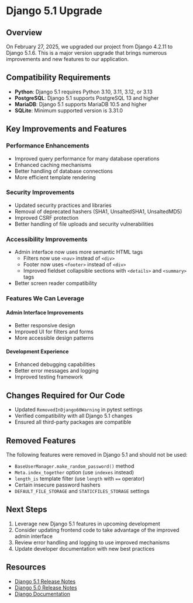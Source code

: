 # Django 5.1 Upgrade

## Overview

On February 27, 2025, we upgraded our project from Django 4.2.11 to Django 5.1.6. This is a major version upgrade that brings numerous improvements and new features to our application.

## Compatibility Requirements

- **Python**: Django 5.1 requires Python 3.10, 3.11, 3.12, or 3.13
- **PostgreSQL**: Django 5.1 supports PostgreSQL 13 and higher
- **MariaDB**: Django 5.1 supports MariaDB 10.5 and higher
- **SQLite**: Minimum supported version is 3.31.0

## Key Improvements and Features

### Performance Enhancements

- Improved query performance for many database operations
- Enhanced caching mechanisms
- Better handling of database connections
- More efficient template rendering

### Security Improvements

- Updated security practices and libraries
- Removal of deprecated hashers (SHA1, UnsaltedSHA1, UnsaltedMD5)
- Improved CSRF protection
- Better handling of file uploads and security vulnerabilities

### Accessibility Improvements

- Admin interface now uses more semantic HTML tags
  - Filters now use `<nav>` instead of `<div>`
  - Footer now uses `<footer>` instead of `<div>`
  - Improved fieldset collapsible sections with `<details>` and `<summary>` tags
- Better screen reader compatibility

### Features We Can Leverage

#### Admin Interface Improvements

- Better responsive design
- Improved UI for filters and forms
- More accessible design patterns

#### Development Experience

- Enhanced debugging capabilities
- Better error messages and logging
- Improved testing framework

## Changes Required for Our Code

- Updated `RemovedInDjango60Warning` in pytest settings
- Verified compatibility with all Django 5.1 changes
- Ensured all third-party packages are compatible

## Removed Features

The following features were removed in Django 5.1 and should not be used:

- `BaseUserManager.make_random_password()` method
- `Meta.index_together` option (use `indexes` instead)
- `length_is` template filter (use `length` with `==` operator)
- Certain insecure password hashers
- `DEFAULT_FILE_STORAGE` and `STATICFILES_STORAGE` settings

## Next Steps

1. Leverage new Django 5.1 features in upcoming development
2. Consider updating frontend code to take advantage of the improved admin interface
3. Review error handling and logging to use improved mechanisms
4. Update developer documentation with new best practices

## Resources

- [Django 5.1 Release Notes](https://docs.djangoproject.com/en/5.1/releases/5.1/)
- [Django 5.0 Release Notes](https://docs.djangoproject.com/en/5.1/releases/5.0/)
- [Django Documentation](https://docs.djangoproject.com/en/5.1/) 
